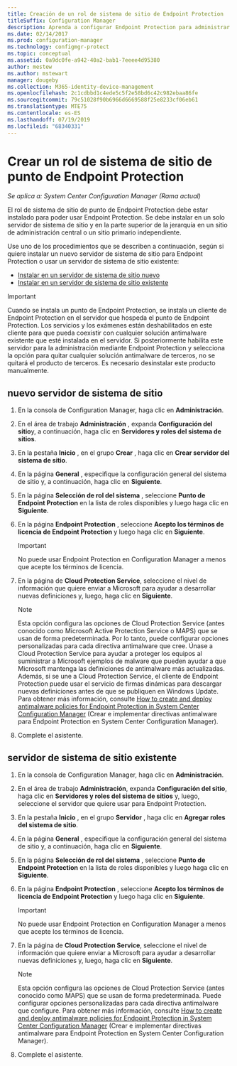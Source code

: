 ```yaml
---
title: Creación de un rol de sistema de sitio de Endpoint Protection
titleSuffix: Configuration Manager
description: Aprenda a configurar Endpoint Protection para administrar la seguridad y el malware en equipos cliente de Configuration Manager.
ms.date: 02/14/2017
ms.prod: configuration-manager
ms.technology: configmgr-protect
ms.topic: conceptual
ms.assetid: 0a9dc0fe-a942-40a2-bab1-7eeee4d95380
author: mestew
ms.author: mstewart
manager: dougeby
ms.collection: M365-identity-device-management
ms.openlocfilehash: 2c1cdbbd1c4ede5c5f2e58bd6c42c982ebaa86fe
ms.sourcegitcommit: 79c51028f90b6966d6669588f25e8233cf06eb61
ms.translationtype: MTE75
ms.contentlocale: es-ES
ms.lasthandoff: 07/19/2019
ms.locfileid: "68340331"
---
```

# <a name="create-an-endpoint-protection-point-site-system-role"></a>Crear un rol de sistema de sitio de punto de Endpoint Protection

*Se aplica a: System Center Configuration Manager (Rama actual)*

El rol de sistema de sitio de punto de Endpoint Protection debe estar instalado para poder usar Endpoint Protection. Se debe instalar en un solo servidor de sistema de sitio y en la parte superior de la jerarquía en un sitio de administración central o un sitio primario independiente.

Use uno de los procedimientos que se describen a continuación, según si quiere instalar un nuevo servidor de sistema de sitio para Endpoint Protection o usar un servidor de sistema de sitio existente:
- [Instalar en un servidor de sistema de sitio nuevo](#new-site-system-server)
- [Instalar en un servidor de sistema de sitio existente](#existing-site-system-server)

> [!IMPORTANT]
>  Cuando se instala un punto de Endpoint Protection, se instala un cliente de Endpoint Protection en el servidor que hospeda el punto de Endpoint Protection. Los servicios y los exámenes están deshabilitados en este cliente para que pueda coexistir con cualquier solución antimalware existente que esté instalada en el servidor. Si posteriormente habilita este servidor para la administración mediante Endpoint Protection y selecciona la opción para quitar cualquier solución antimalware de terceros, no se quitará el producto de terceros. Es necesario desinstalar este producto manualmente.

## <a name="new-site-system-server"></a>nuevo servidor de sistema de sitio

1.  En la consola de Configuration Manager, haga clic en **Administración**.

2.  En el área de trabajo **Administración** , expanda **Configuración del sitio**y, a continuación, haga clic en **Servidores y roles del sistema de sitios**.

3.  En la pestaña **Inicio** , en el grupo **Crear** , haga clic en **Crear servidor del sistema de sitio**.

4.  En la página **General** , especifique la configuración general del sistema de sitio y, a continuación, haga clic en **Siguiente**.

5.  En la página **Selección de rol del sistema** , seleccione **Punto de Endpoint Protection** en la lista de roles disponibles y luego haga clic en **Siguiente**.

6.  En la página **Endpoint Protection** , seleccione **Acepto los términos de licencia de Endpoint Protection** y luego haga clic en **Siguiente**.

    > [!IMPORTANT]
    >  No puede usar Endpoint Protection en Configuration Manager a menos que acepte los términos de licencia.

7.  En la página de **Cloud Protection Service**, seleccione el nivel de información que quiere enviar a Microsoft para ayudar a desarrollar nuevas definiciones y, luego, haga clic en **Siguiente**.

    > [!NOTE]
    >  Esta opción configura las opciones de Cloud Protection Service (antes conocido como Microsoft Active Protection Service o MAPS) que se usan de forma predeterminada. Por lo tanto, puede configurar opciones personalizadas para cada directiva antimalware que cree. Únase a Cloud Protection Service para ayudar a proteger los equipos al suministrar a Microsoft ejemplos de malware que pueden ayudar a que Microsoft mantenga las definiciones de antimalware más actualizadas. Además, si se une a Cloud Protection Service, el cliente de Endpoint Protection puede usar el servicio de firmas dinámicas para descargar nuevas definiciones antes de que se publiquen en Windows Update. Para obtener más información, consulte [How to create and deploy antimalware policies for Endpoint Protection in System Center Configuration Manager](endpoint-antimalware-policies.md) (Crear e implementar directivas antimalware para Endpoint Protection en System Center Configuration Manager).

8.  Complete el asistente.


## <a name="existing-site-system-server"></a>servidor de sistema de sitio existente

1.  En la consola de Configuration Manager, haga clic en **Administración**.

2.  En el área de trabajo **Administración**, expanda **Configuración del sitio**, haga clic en **Servidores y roles del sistema de sitios** y, luego, seleccione el servidor que quiere usar para Endpoint Protection.

3.  En la pestaña **Inicio** , en el grupo **Servidor** , haga clic en **Agregar roles del sistema de sitio**.

4.  En la página **General** , especifique la configuración general del sistema de sitio y, a continuación, haga clic en **Siguiente**.

5.  En la página **Selección de rol del sistema** , seleccione **Punto de Endpoint Protection** en la lista de roles disponibles y luego haga clic en **Siguiente**.

6.  En la página **Endpoint Protection** , seleccione **Acepto los términos de licencia de Endpoint Protection** y luego haga clic en **Siguiente**.

    > [!IMPORTANT]
    >  No puede usar Endpoint Protection en Configuration Manager a menos que acepte los términos de licencia.

7.  En la página de **Cloud Protection Service**, seleccione el nivel de información que quiere enviar a Microsoft para ayudar a desarrollar nuevas definiciones y, luego, haga clic en **Siguiente**.

    > [!NOTE]
    >  Esta opción configura las opciones de Cloud Protection Service (antes conocido como MAPS) que se usan de forma predeterminada. Puede configurar opciones personalizadas para cada directiva antimalware que configure. Para obtener más información, consulte [How to create and deploy antimalware policies for Endpoint Protection in System Center Configuration Manager](endpoint-antimalware-policies.md) (Crear e implementar directivas antimalware para Endpoint Protection en System Center Configuration Manager).

8.  Complete el asistente.
